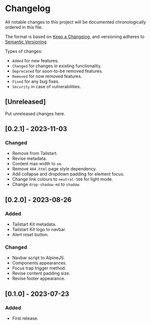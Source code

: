 # Changelog
All notable changes to this project will be documented chronologically ordered
in this file.

The format is based on [Keep a Changelog](https://keepachangelog.com/en/1.0.0/),
and versioning adheres to [Semantic Versioning](https://semver.org/spec/v2.0.0.html).

Types of changes:
* `Added` for new features.
* `Changed` for changes in existing functionality.
* `Deprecated` for soon-to-be removed features.
* `Removed` for now removed features.
* `Fixed` for any bug fixes.
* `Security` in case of vulnerabilities.

## [Unreleased]
Put unreleased changes here.

## [0.2.1] - 2023-11-03
### Changed
- Remove from Tailstart.
- Revise metadata.
- Content max width to `sm`.
- Remove `404.html` page style dependency.
- Add collapse and dropdown padding for element focus.
- Change link colours to `neutral-500` for light mode.
- Change `drop-shadow-md` to `shadow`.

## [0.2.0] - 2023-08-26
### Added
- Tailstart Kit metadata.
- Tailstart Kit logo to navbar.
- Alert reset button.

### Changed
- Navbar script to AlpineJS.
- Components appearances.
- Focus trap trigger method.
- Revise content padding size.
- Revise footer appearance.

## [0.1.0] - 2023-07-23
### Added
- First release.